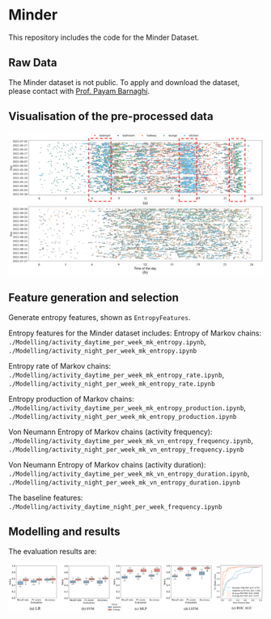 # Minder
This repository includes the code for the Minder Dataset.

## Raw Data
The Minder dataset is not public.
To apply and download the dataset, please contact with [Prof. Payam Barnaghi](mailto:p.barnaghi@imperial.ac.uk).

## Visualisation of the pre-processed data

<img src="./Figures/raw_data.png" width="800"> 


## Feature generation and selection

Generate entropy features, shown as `EntropyFeatures`.

Entropy features for the Minder dataset includes: 
Entropy of Markov chains: `./Modelling/activity_daytime_per_week_mk_entropy.ipynb`, `./Modelling/activity_night_per_week_mk_entropy.ipynb`  


Entropy rate of Markov chains: `./Modelling/activity_daytime_per_week_mk_entropy_rate.ipynb`, `./Modelling/activity_night_per_week_mk_entropy_rate.ipynb`  


Entropy production of Markov chains: `./Modelling/activity_daytime_per_week_mk_entropy_production.ipynb`, `./Modelling/activity_night_per_week_mk_entropy_production.ipynb`  


Von Neumann Entropy of Markov chains (activity frequency): `./Modelling/activity_daytime_per_week_mk_vn_entropy_frequency.ipynb`, `./Modelling/activity_night_per_week_mk_vn_entropy_frequency.ipynb`  


Von Neumann Entropy of Markov chains (activity duration): `./Modelling/activity_daytime_per_week_mk_vn_entropy_duration.ipynb`, `./Modelling/activity_night_per_week_mk_vn_entropy_duration.ipynb` 


The baseline features: `./Modelling/activity_daytime_night_per_week_frequency.ipynb`

## Modelling and results

The evaluation results are:

<img src="./Figures/results.png" width="1000" title="The evaluation results">

